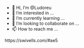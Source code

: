 - 👋 Hi, I’m @Ludoreu
- 👀 I’m interested in ...
- 🌱 I’m currently learning ...
- 💞️ I’m looking to collaborate on ...
- 📫 How to reach me ...

<!---
Ludoreu/Ludoreu is a ✨ special ✨ repository because its `README.md` (this file) appears on your GitHub profile.
You can click the Preview link to take a look at your changes.
--->https://swivells.com/#ae5
